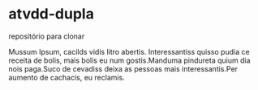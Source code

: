 # atvdd-dupla
repositório para clonar

Mussum Ipsum, cacilds vidis litro abertis. Interessantiss quisso pudia ce receita de bolis, mais bolis eu num gostis.Manduma pindureta quium dia nois paga.Suco de cevadiss deixa as pessoas mais interessantis.Per aumento de cachacis, eu reclamis.
